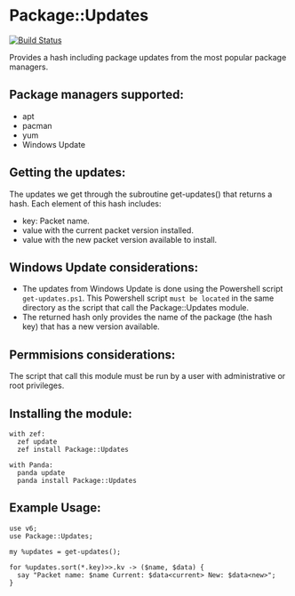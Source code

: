 # Package::Updates
[![Build Status](https://travis-ci.org/ramiroencinas/perl6-Package-Updates.svg?branch=master)](https://travis-ci.org/ramiroencinas/perl6-Package-Updates)

Provides a hash including package updates from the most popular package managers.

## Package managers supported: ##
* apt
* pacman
* yum
* Windows Update

## Getting the updates: ##
The updates we get through the subroutine get-updates() that returns a hash. Each element of this hash includes:

* key: Packet name.
* value <current> with the current packet version installed.
* value <new> with the new packet version available to install.

## Windows Update considerations: ##
* The updates from Windows Update is done using the Powershell script `get-updates.ps1`. This Powershell script `must be located` in the same directory as the script that call the Package::Updates module.
* The returned hash only provides the name of the package (the hash key) that has a new version available.

## Permmisions considerations: ##
The script that call this module must be run by a user with administrative or root privileges.

## Installing the module: ##
    with zef:
      zef update
      zef install Package::Updates

    with Panda:
      panda update
      panda install Package::Updates

## Example Usage: ##
    use v6;
    use Package::Updates;

    my %updates = get-updates();

    for %updates.sort(*.key)>>.kv -> ($name, $data) {
      say "Packet name: $name Current: $data<current> New: $data<new>";
    }
